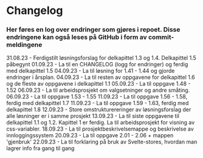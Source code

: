 
# Changelog

### Her føres en log over endringer som gjøres i repoet. Disse endringene kan også leses på GitHub i form av commit-meldingene

31.08.23 - Ferdigstilt løsningsforslag for delkapittel 1.3 og 1.4. Delkapittel 1.5 påbegynt
01.09.23 - La til en CHANGELOG (logg for endringer) og ferdig med delkapittel 1.5
04.09.23 - La til løsning for 1.41 - 1.44 og gjorde endringer i årsplan.
04.09.23 - La til resten av oppgavene for delkapittel 1.6 og de fleste av oppgavene i delkapittel 1.1
05.09.23 - La til oppgave 1.48 - 1.52
06.09.23 - La til arbeidsprosjekt om valgsetninger og andre småting.
06.09.23 - La til oppgave 1.53 - 1.55
11.09.23 - La til oppgave 1.56 - 1.58, ferdig med delkapittel 1.7
11.09.23 - La til oppgave 1.59 - 1.63, ferdig med delkapittel 1.8
12.09.23 - Store omstrukturereringer av løsningsforslag der alle løsninger er i samme prosjekt
13.09.23 - La til siste oppgavene til delkapittel 1.1 og 1.2. Kapittel 1 er ferdig. La til arbeidsprosjekt for visning av css-variabler.
18.09.23 - La til prosjektbeskrivelsemappe og beskrivelse av innloggingssystem
20.09.23 - La til oppgave 2.01 - 2.06 + mappen 'gjenbruk'
22.09.23 - La til forklaring på bruk av Svelte-stores, hvordan man lagrer info fra gang til gang